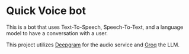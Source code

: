 # Quick Voice bot 

This is a bot that uses Text-To-Speech, Speech-To-Text, and a language model to have a conversation with a user.

This project utilizes  [Deepgram](www.deepgram.com) for the audio service and [Groq](https://groq.com/) the LLM.


```
